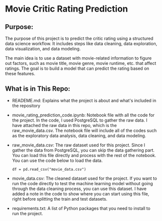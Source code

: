 # Movie Critic Rating Prediction

## Purpose:
The purpose of this project is to predict the critic rating using a structured data science workflow. It includes steps like data cleaning, data exploration, data visualization, and data modeling.

The main idea is to use a dataset with movie-related information to figure out factors, such as movie title, movie genre, movie runtime, etc. that affect ratings. The goal is to build a model that can predict the rating based on these features. 

## What is in This Repo:
- READEME.md: Explains what the project is about and what's included in the repository
- movie_rating_prediction_code.ipynb: Notebook file with all the code for the project. In the code, I used PostgreSQL to gather the raw data. I have attached the raw data in this repo, which is the raw_movie_data.csv. The notebook file will include all of the codes such as the exploratory data analysis, data cleaning, and data modeling.
- raw_movie_data.csv: The raw dataset used for this project. Since I gather the data from PostgreSQL, you can skip the data gathering part. You can load this file directly and process with the rest of the notebook. You can use the code below to load the data.
  
  ```
  df = pd.read_csv("movie_data.csv")
  ```
- movie_data.csv: The cleaned dataset used for the project. If you want to run the code directly to test the machine learning model without going through the data cleaning process, you can use this dataset. I have added a note in the code to show where you can start using this file, right before splitting the train and test datasets.
- requirements.txt: A list of Python packages that you need to install to run the project.

